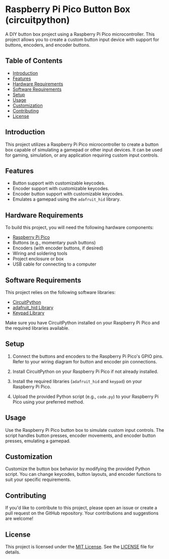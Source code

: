 # Raspberry Pi Pico Button Box (circuitpython)

A DIY button box project using a Raspberry Pi Pico microcontroller. This project allows you to create a custom button input device with support for buttons, encoders, and encoder buttons.

## Table of Contents

- [Introduction](#introduction)
- [Features](#features)
- [Hardware Requirements](#hardware-requirements)
- [Software Requirements](#software-requirements)
- [Setup](#setup)
- [Usage](#usage)
- [Customization](#customization)
- [Contributing](#contributing)
- [License](#license)

## Introduction

This project utilizes a Raspberry Pi Pico microcontroller to create a button box capable of simulating a gamepad or other input devices. It can be used for gaming, simulation, or any application requiring custom input controls.

## Features

- Button support with customizable keycodes.
- Encoder support with customizable keycodes.
- Encoder button support with customizable keycodes.
- Emulates a gamepad using the `adafruit_hid` library.

## Hardware Requirements

To build this project, you will need the following hardware components:

- [Raspberry Pi Pico](https://www.raspberrypi.org/products/raspberry-pi-pico/)
- Buttons (e.g., momentary push buttons)
- Encoders (with encoder buttons, if desired)
- Wiring and soldering tools
- Project enclosure or box
- USB cable for connecting to a computer

## Software Requirements

This project relies on the following software libraries:

- [CircuitPython](https://circuitpython.org/)
- [adafruit_hid Library](https://circuitpython.readthedocs.io/projects/hid/en/latest/)
- [Keypad Library](https://circuitpython.readthedocs.io/projects/keypad/en/latest/)

Make sure you have CircuitPython installed on your Raspberry Pi Pico and the required libraries available.

## Setup

1. Connect the buttons and encoders to the Raspberry Pi Pico's GPIO pins. Refer to your wiring diagram for button and encoder pin connections.

2. Install CircuitPython on your Raspberry Pi Pico if not already installed.

3. Install the required libraries (`adafruit_hid` and `keypad`) on your Raspberry Pi Pico.

4. Upload the provided Python script (e.g., `code.py`) to your Raspberry Pi Pico using your preferred method.

## Usage

Use the Raspberry Pi Pico button box to simulate custom input controls. The script handles button presses, encoder movements, and encoder button presses, emulating a gamepad.

## Customization

Customize the button box behavior by modifying the provided Python script. You can change keycodes, button layouts, and encoder functions to suit your specific requirements.

## Contributing

If you'd like to contribute to this project, please open an issue or create a pull request on the GitHub repository. Your contributions and suggestions are welcome!

## License

This project is licensed under the [MIT License](LICENSE.md). See the [LICENSE](LICENSE.md) file for details.
